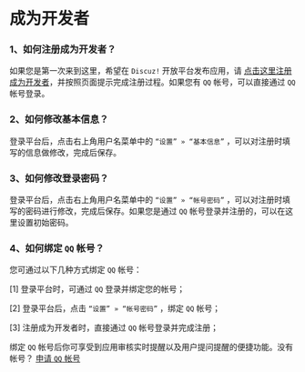 # 成为开发者
### 1、如何注册成为开发者？
如果您是第一次来到这里，希望在 `Discuz!` 开放平台发布应用，请 [点击这里注册成为开发者](https://open.dismall.com/?ac=register)，并按照页面提示完成注册过程。如果您有 `QQ` 帐号，可以直接通过 `QQ` 帐号登录。

### 2、如何修改基本信息？
登录平台后，点击右上角用户名菜单中的 `“设置” » “基本信息”` ，可以对注册时填写的信息做修改，完成后保存。

### 3、如何修改登录密码？
登录平台后，点击右上角用户名菜单中的 `“设置” » “帐号密码”` ，可以对注册时填写的密码进行修改，完成后保存。如果您是通过 `QQ` 帐号登录并注册的，可以在这里设置初始密码。

### 4、如何绑定 `QQ` 帐号？
您可通过以下几种方式绑定 `QQ` 帐号：

[1] 登录平台时，可通过 `QQ` 登录并绑定您的帐号；

[2] 登录平台后，点击 `“设置” » “帐号密码”` ，绑定 `QQ` 帐号；

[3] 注册成为开发者时，直接通过 `QQ` 帐号登录并完成注册；

绑定 `QQ` 帐号后你可享受到应用审核实时提醒以及用户提问提醒的便捷功能。没有帐号？ [申请 `QQ` 帐号](http://zc.qq.com/)

